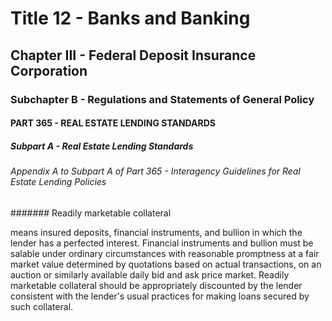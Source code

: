 
# Title 12 - Banks and Banking
## Chapter III - Federal Deposit Insurance Corporation
### Subchapter B - Regulations and Statements of General Policy
#### PART 365 - REAL ESTATE LENDING STANDARDS
##### Subpart A - Real Estate Lending Standards
###### Appendix A to Subpart A of Part 365 - Interagency Guidelines for Real Estate Lending Policies
####### Readily marketable collateral

means insured deposits, financial instruments, and bullion in which the lender has a perfected interest. Financial instruments and bullion must be salable under ordinary circumstances with reasonable promptness at a fair market value determined by quotations based on actual transactions, on an auction or similarly available daily bid and ask price market. Readily marketable collateral should be appropriately discounted by the lender consistent with the lender's usual practices for making loans secured by such collateral.
